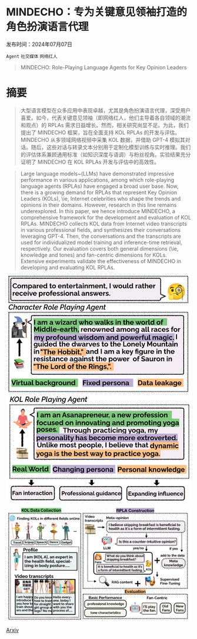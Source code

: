 # MINDECHO：专为关键意见领袖打造的角色扮演语言代理

发布时间：2024年07月07日

`Agent` `社交媒体` `网络红人`

> MINDECHO: Role-Playing Language Agents for Key Opinion Leaders

# 摘要

> 大型语言模型在众多应用中表现卓越，尤其是角色扮演语言代理，深受用户喜爱。如今，代表关键意见领袖（即网络红人，他们主导着各自领域的潮流和观点）的 RPLAs 需求日益增长。然而，相关研究尚显不足。为此，我们提出了 MINDECHO 框架，旨在全面支持 KOL RPLAs 的开发与评估。MINDECHO 从多领域网络视频中采集 KOL 数据，并借助 GPT-4 模拟其对话。随后，这些对话与转录文本分别用于定制化模型训练与实时推理。我们的评估体系兼顾通用标准（如知识深度与语调）与粉丝视角。实验结果充分证明了 MINDECHO 在 KOL RPLAs 开发与评估中的高效性。

> Large language models~(LLMs) have demonstrated impressive performance in various applications, among which role-playing language agents (RPLAs) have engaged a broad user base. Now, there is a growing demand for RPLAs that represent Key Opinion Leaders (KOLs), \ie, Internet celebrities who shape the trends and opinions in their domains. However, research in this line remains underexplored. In this paper, we hence introduce MINDECHO, a comprehensive framework for the development and evaluation of KOL RPLAs. MINDECHO collects KOL data from Internet video transcripts in various professional fields, and synthesizes their conversations leveraging GPT-4. Then, the conversations and the transcripts are used for individualized model training and inference-time retrieval, respectively. Our evaluation covers both general dimensions (\ie, knowledge and tones) and fan-centric dimensions for KOLs. Extensive experiments validate the effectiveness of MINDECHO in developing and evaluating KOL RPLAs.

![MINDECHO：专为关键意见领袖打造的角色扮演语言代理](../../../paper_images/2407.05305/x1.png)

![MINDECHO：专为关键意见领袖打造的角色扮演语言代理](../../../paper_images/2407.05305/x2.png)

[Arxiv](https://arxiv.org/abs/2407.05305)